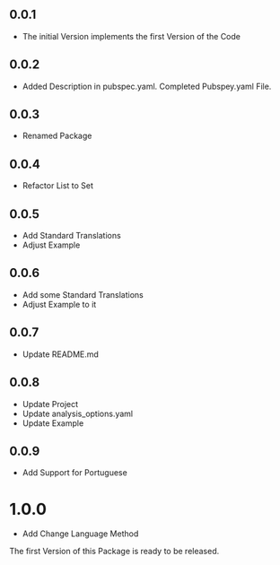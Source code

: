## 0.0.1

* The initial Version implements the first Version of the Code

## 0.0.2

* Added Description in pubspec.yaml. Completed Pubspey.yaml File.

## 0.0.3

* Renamed Package

## 0.0.4

* Refactor List to Set

## 0.0.5

* Add Standard Translations
* Adjust Example

## 0.0.6

* Add some Standard Translations
* Adjust Example to it

## 0.0.7

* Update README.md

## 0.0.8

* Update Project
* Update analysis_options.yaml
* Update Example


## 0.0.9

* Add Support for Portuguese

# 1.0.0

* Add Change Language Method

The first Version of this Package is ready to be released.